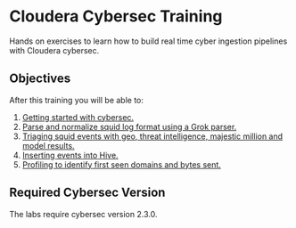 # Cloudera Cybersec Training
Hands on exercises to learn how to build real time cyber ingestion pipelines with Cloudera cybersec.

## Objectives

After this training you will be able to:

1. [Getting started with cybersec.](01_GettingStarted/README.md)
2. [Parse and normalize squid log format using a Grok parser.](02_ParsingSquid/README.md)
3. [Triaging squid events with geo, threat intelligence, majestic million and model results.](03_TriageSquid/README.md)
4. [Inserting events into Hive.](04_IndexingSquid/README.md)
5. [Profiling to identify first seen domains and bytes sent.](05_ProfilingSquid/README.md)

## Required Cybersec Version 
The labs require cybersec version 2.3.0.